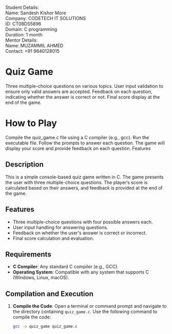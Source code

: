 Student Details:        
Name: Sandesh Kishor More     
Company: CODETECH IT SOLUTIONS     
ID: CT08DS5896      
Domain: C programming      
Duration: 1 month    
Mentor Details:    
Name: MUZAMMIL AHMED     
Contact: +91 9640128015

# Quiz Game
Three multiple-choice questions on various topics.
User input validation to ensure only valid answers are accepted.
Feedback on each question, indicating whether the answer is correct or not.
Final score display at the end of the game.


# How to Play

Compile the quiz_game.c file using a C compiler (e.g., gcc).
Run the executable file.
Follow the prompts to answer each question.
The game will display your score and provide feedback on each question.
Features

## Description

This is a simple console-based quiz game written in C. The game presents the user with three multiple-choice questions. The player’s score is calculated based on their answers, and feedback is provided at the end of the game.

## Features

- Three multiple-choice questions with four possible answers each.
- User input handling for answering questions.
- Feedback on whether the user's answer is correct or incorrect.
- Final score calculation and evaluation.

## Requirements

- **C Compiler**: Any standard C compiler (e.g., GCC).
- **Operating System**: Compatible with any system that supports C (Windows, Linux, macOS).

## Compilation and Execution

1. **Compile the Code**:
   Open a terminal or command prompt and navigate to the directory containing `quiz_game.c`. Use the following command to compile the code:

   ```bash
   gcc -o quiz_game quiz_game.c
